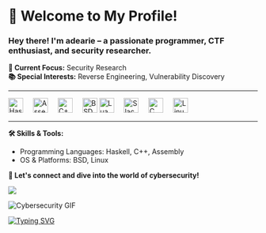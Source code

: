 <h1 align="left">👋 Welcome to My Profile!</h1>

### Hey there! I'm **adearie** – a passionate programmer, CTF enthusiast, and security researcher. 

**🔎 Current Focus:** Security Research  
**📚 Special Interests:** Reverse Engineering, Vulnerability Discovery

---

<div align="left">
  <img src="https://skillicons.dev/icons?i=haskell" height="30" alt="Haskell logo"  />
  <img width="12" />
  <img src="https://nasm.us/images/nasm.png" height="30" alt="Assembly (NASM) logo"  />
  <img width="12" />
  <img src="https://skillicons.dev/icons?i=cpp" height="30" alt="C++ logo"  />
  <img width="12" />
  <img src="https://skillicons.dev/icons?i=bsd" height="30" alt="BSD logo"  />
  <img src="https://skillicons.dev/icons?i=lua" height="30" alt="Lua logo"  />
  <img width="12" />
  <img src="https://upload.wikimedia.org/wikipedia/commons/thumb/3/34/Slackware_logo.svg/512px-Slackware_logo.svg.png" height="30" alt="Slackware logo"  />
  <img width="12" />
  <img src="https://skillicons.dev/icons?i=c" height="30" alt="C logo"  />
  <img width="12" />
  <img src="https://skillicons.dev/icons?i=linux" height="30" alt="Linux logo"  />
</div>

---

**🛠️ Skills & Tools:**
- Programming Languages: Haskell, C++, Assembly
- OS & Platforms: BSD, Linux

**🚀 Let's connect and dive into the world of cybersecurity!**


![](https://komarev.com/ghpvc/?username=ariadesupriyatna&color=ff69b4)



![Cybersecurity GIF](https://media1.tenor.com/m/hoCDEsJMHXUAAAAd/assembly-coding.gif)

[![Typing SVG](https://readme-typing-svg.demolab.com/?lines=Hack.the.Universe)](https://git.io/typing-svg)

